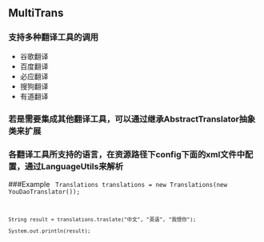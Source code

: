 ## MultiTrans

### 支持多种翻译工具的调用

   - 谷歌翻译
   - 百度翻译
   - 必应翻译
   - 搜狗翻译
   - 有道翻译

### 若是需要集成其他翻译工具，可以通过继承AbstractTranslator抽象类来扩展

### 各翻译工具所支持的语言，在资源路径下config下面的xml文件中配置，通过LanguageUtils来解析

###Example
  <code>
    Translations translations = new Translations(new YouDaoTranslator());
    
    String result = translations.traslate("中文", "英语", "我恨你");
    
    System.out.println(result);
  </code>

 